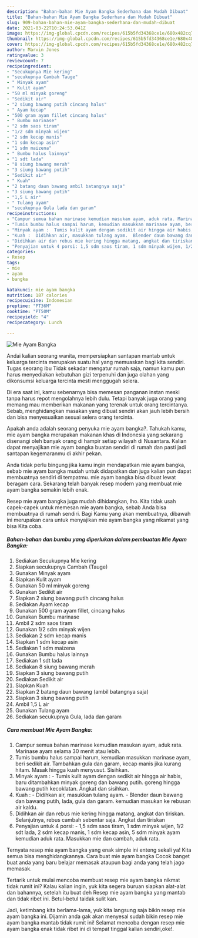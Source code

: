 ```yaml
---
description: "Bahan-bahan Mie Ayam Bangka Sederhana dan Mudah Dibuat"
title: "Bahan-bahan Mie Ayam Bangka Sederhana dan Mudah Dibuat"
slug: 909-bahan-bahan-mie-ayam-bangka-sederhana-dan-mudah-dibuat
date: 2021-03-22T10:24:53.041Z
image: https://img-global.cpcdn.com/recipes/615b5fd34368ce1e/680x482cq70/mie-ayam-bangka-foto-resep-utama.jpg
thumbnail: https://img-global.cpcdn.com/recipes/615b5fd34368ce1e/680x482cq70/mie-ayam-bangka-foto-resep-utama.jpg
cover: https://img-global.cpcdn.com/recipes/615b5fd34368ce1e/680x482cq70/mie-ayam-bangka-foto-resep-utama.jpg
author: Marvin Jones
ratingvalue: 3
reviewcount: 7
recipeingredient:
- "Secukupnya Mie kering"
- "secukupnya Cambah Tauge"
- " Minyak ayam"
- " Kulit ayam"
- "50 ml minyak goreng"
- "Sedikit air"
- "2 siung bawang putih cincang halus"
- " Ayam kecap"
- "500 gram ayam fillet cincang halus"
- " Bumbu marinase"
- "2 sdm saos tiram"
- "1/2 sdm minyak wijen"
- "2 sdm kecap manis"
- "1 sdm kecap asin"
- "1 sdm maizena"
- " Bumbu halus lainnya"
- "1 sdt lada"
- "8 siung bawang merah"
- "3 siung bawang putih"
- "Sedikit air"
- " Kuah"
- "2 batang daun bawang ambil batangnya saja"
- "3 siung bawang putih"
- "1,5 L air"
- " Tulang ayam"
- "secukupnya Gula lada dan garam"
recipeinstructions:
- "Campur semua bahan marinase kemudian masukan ayam, aduk rata. Marinase ayam selama 30 menit atau lebih."
- "Tumis bumbu halus sampai harum, kemudian masukkan marinase ayam, beri sedikit air. Tambahkan gula dan garam, kecap manis jika kurang hitam. Masak hingga kuah menyusut. Sisihkan."
- "Minyak ayam :  Tumis kulit ayam dengan sedikit air hingga air habis, baru ditambahkan minyak goreng dan bawang putih. goreng hingga bawang putih kecoklatan. Angkat dan sisihkan."
- "Kuah :  Didihkan air, masukkan tulang ayam.  Blender daun bawang dan bawang putih, lada, gula dan garam. kemudian masukan ke rebusan air kaldu."
- "Didihkan air dan rebus mie kering hingga matang, angkat dan tiriskan. Selanjutnya, rebus cambah sebentar saja. Angkat dan tiriskan"
- "Penyajian untuk 4 porsi: 1,5 sdm saos tiram, 1 sdm minyak wijen, 1/2 sdt lada, 2 sdm kecap manis, 1 sdm kecap asin, 5 sdm minyak ayam kemudian aduk rata. Masukkan mie dan cambah, aduk rata."
categories:
- Resep
tags:
- mie
- ayam
- bangka

katakunci: mie ayam bangka 
nutrition: 187 calories
recipecuisine: Indonesian
preptime: "PT36M"
cooktime: "PT50M"
recipeyield: "4"
recipecategory: Lunch

---
```



![Mie Ayam Bangka](https://img-global.cpcdn.com/recipes/615b5fd34368ce1e/680x482cq70/mie-ayam-bangka-foto-resep-utama.jpg)

Andai kalian seorang wanita, mempersiapkan santapan mantab untuk keluarga tercinta merupakan suatu hal yang memuaskan bagi kita sendiri. Tugas seorang ibu Tidak sekadar mengatur rumah saja, namun kamu pun harus menyediakan kebutuhan gizi terpenuhi dan juga olahan yang dikonsumsi keluarga tercinta mesti menggugah selera.

Di era  saat ini, kamu sebenarnya bisa memesan panganan instan meski tanpa harus repot mengolahnya lebih dulu. Tetapi banyak juga orang yang memang mau memberikan makanan yang terenak untuk orang tercintanya. Sebab, menghidangkan masakan yang dibuat sendiri akan jauh lebih bersih dan bisa menyesuaikan sesuai selera orang tercinta. 



Apakah anda adalah seorang penyuka mie ayam bangka?. Tahukah kamu, mie ayam bangka merupakan makanan khas di Indonesia yang sekarang disenangi oleh banyak orang di hampir setiap wilayah di Nusantara. Kalian dapat menyajikan mie ayam bangka buatan sendiri di rumah dan pasti jadi santapan kegemaranmu di akhir pekan.

Anda tidak perlu bingung jika kamu ingin mendapatkan mie ayam bangka, sebab mie ayam bangka mudah untuk didapatkan dan juga kalian pun dapat membuatnya sendiri di tempatmu. mie ayam bangka bisa dibuat lewat beragam cara. Sekarang telah banyak resep modern yang membuat mie ayam bangka semakin lebih enak.

Resep mie ayam bangka juga mudah dihidangkan, lho. Kita tidak usah capek-capek untuk memesan mie ayam bangka, sebab Anda bisa membuatnya di rumah sendiri. Bagi Kamu yang akan membuatnya, dibawah ini merupakan cara untuk menyajikan mie ayam bangka yang nikamat yang bisa Kita coba.

<!--inarticleads1-->

##### Bahan-bahan dan bumbu yang diperlukan dalam pembuatan Mie Ayam Bangka:

1. Sediakan Secukupnya Mie kering
1. Siapkan secukupnya Cambah (Tauge)
1. Gunakan  Minyak ayam
1. Siapkan  Kulit ayam
1. Gunakan 50 ml minyak goreng
1. Gunakan Sedikit air
1. Siapkan 2 siung bawang putih cincang halus
1. Sediakan  Ayam kecap
1. Gunakan 500 gram ayam fillet, cincang halus
1. Gunakan  Bumbu marinase
1. Ambil 2 sdm saos tiram
1. Gunakan 1/2 sdm minyak wijen
1. Sediakan 2 sdm kecap manis
1. Siapkan 1 sdm kecap asin
1. Sediakan 1 sdm maizena
1. Gunakan  Bumbu halus lainnya
1. Sediakan 1 sdt lada
1. Sediakan 8 siung bawang merah
1. Siapkan 3 siung bawang putih
1. Sediakan Sedikit air
1. Siapkan  Kuah
1. Siapkan 2 batang daun bawang (ambil batangnya saja)
1. Siapkan 3 siung bawang putih
1. Ambil 1,5 L air
1. Gunakan  Tulang ayam
1. Sediakan secukupnya Gula, lada dan garam




<!--inarticleads2-->

##### Cara membuat Mie Ayam Bangka:

1. Campur semua bahan marinase kemudian masukan ayam, aduk rata. Marinase ayam selama 30 menit atau lebih.
1. Tumis bumbu halus sampai harum, kemudian masukkan marinase ayam, beri sedikit air. Tambahkan gula dan garam, kecap manis jika kurang hitam. Masak hingga kuah menyusut. Sisihkan.
1. Minyak ayam :  - Tumis kulit ayam dengan sedikit air hingga air habis, baru ditambahkan minyak goreng dan bawang putih. goreng hingga bawang putih kecoklatan. Angkat dan sisihkan.
1. Kuah :  - Didihkan air, masukkan tulang ayam. -  Blender daun bawang dan bawang putih, lada, gula dan garam. kemudian masukan ke rebusan air kaldu.
1. Didihkan air dan rebus mie kering hingga matang, angkat dan tiriskan. Selanjutnya, rebus cambah sebentar saja. Angkat dan tiriskan
1. Penyajian untuk 4 porsi: - 1,5 sdm saos tiram, 1 sdm minyak wijen, 1/2 sdt lada, 2 sdm kecap manis, 1 sdm kecap asin, 5 sdm minyak ayam kemudian aduk rata. Masukkan mie dan cambah, aduk rata.




Ternyata resep mie ayam bangka yang enak simple ini enteng sekali ya! Kita semua bisa menghidangkannya. Cara buat mie ayam bangka Cocok banget buat anda yang baru belajar memasak ataupun bagi anda yang telah jago memasak.

Tertarik untuk mulai mencoba membuat resep mie ayam bangka nikmat tidak rumit ini? Kalau kalian ingin, yuk kita segera buruan siapkan alat-alat dan bahannya, setelah itu buat deh Resep mie ayam bangka yang mantab dan tidak ribet ini. Betul-betul taidak sulit kan. 

Jadi, ketimbang kita berlama-lama, yuk kita langsung saja bikin resep mie ayam bangka ini. Dijamin anda gak akan menyesal sudah bikin resep mie ayam bangka mantab tidak rumit ini! Selamat mencoba dengan resep mie ayam bangka enak tidak ribet ini di tempat tinggal kalian sendiri,oke!.

